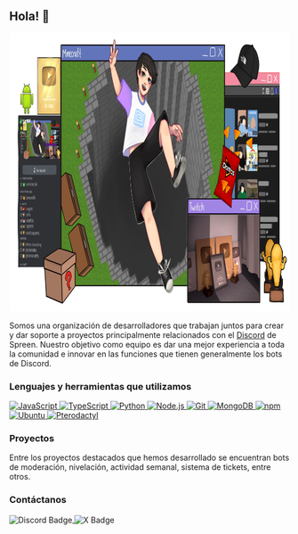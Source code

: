 ## Hola! 👋

<img alt="Banner" src="../banner.png" width="1024" height="499">

Somos una organización de desarrolladores que trabajan juntos para crear y dar soporte a proyectos principalmente relacionados con el [Discord](https://discord.com/invite/spreen)  de Spreen. Nuestro objetivo como equipo es dar una mejor experiencia a toda la comunidad e innovar en las funciones que tienen generalmente los bots de Discord.

### Lenguajes y herramientas que utilizamos

<a href="https://javascript.com/">
    <img title="JavaScript" alt="JavaScript" src="https://img.icons8.com/color/30/000000/javascript.png"/>
</a>
<a href="https://typescriptlang.org/">
    <img title="TypeScript" alt="TypeScript" src="https://img.icons8.com/color/30/000000/typescript.png"/>
</a>
<a href="https://www.python.org/">
    <img title="Python" alt="Python" src="https://img.icons8.com/color/30/000000/python.png"/>
</a>
<a href="https://nodejs.org/en/">
    <img title="Node.js" alt="Node.js" src="https://img.icons8.com/windows/30/4caf50/node-js.png"/>
</a>
<a href="https://git-scm.com/">
    <img title="Git" alt="Git" src="https://img.icons8.com/ios-filled/30/f4511e/git.png"/>
</a>
<a href="https://www.mongodb.com/">
    <img title="MongoDB" alt="MongoDB" src="https://img.icons8.com/color/30/000000/mongodb.png"/>
</a>
<a href="https://www.npmjs.com/">
    <img title="npm" alt="npm" src="https://img.icons8.com/color/30/000000/npm.png"/>
</a>
<a href="https://ubuntu.com/">
    <img title="Ubuntu" alt="Ubuntu" src="https://img.icons8.com/color/30/000000/ubuntu.png"/>
</a>
<a href="https://pterodactyl.io/">
    <img title="Pterodactyl" alt="Pterodactyl" src="https://img.icons8.com/color/30/000000/pterodactyl.png"/>
</a>

### Proyectos
Entre los proyectos destacados que hemos desarrollado se encuentran bots de moderación, nivelación, actividad semanal, sistema de tickets, entre otros.

### Contáctanos

<a href="https://discord.com/invite/spreen">
    <img src="https://img.shields.io/badge/-Discord-000000?style=flat-square&labelColor=000000&logo=discord&logoColor=5568f2" alt="Discord Badge" style="display: inline-block; vertical-align: middle;"/>
</a>
<a href="https://x.com/ModSpreen">
    <img src="https://img.shields.io/badge/-X-000000?style=flat-square&labelColor=000000&logo=x&logoColor=1da1f2" alt="X Badge" style="display: inline-block; vertical-align: middle;"/>
</a>